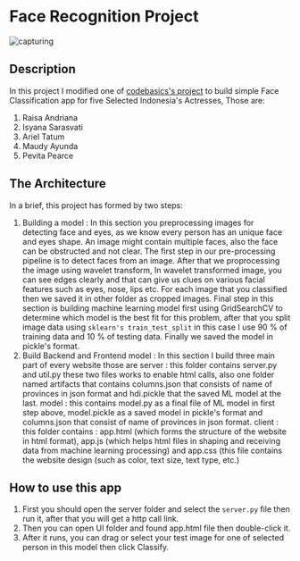 # Face Recognition Project

![capturing](https://user-images.githubusercontent.com/65146994/146758720-82d28178-4827-4c1c-9aa8-ec5977360322.JPG)

## Description
In this project I modified one of [codebasics's project](https://github.com/codebasics/py/tree/master/DataScience/CelebrityFaceRecognition) to build simple Face Classification app for five Selected Indonesia's Actresses, Those are: 
1. Raisa Andriana
2. Isyana Sarasvati
3. Ariel Tatum
4. Maudy Ayunda
5. Pevita Pearce

## The Architecture
In a brief, this project has formed by two steps:

1. Building a model : In this section you preprocessing images for detecting face and eyes, as we know every person has an unique face and eyes shape. An image might contain multiple faces, also the face can be obstructed and not clear. The first step in our pre-processing pipeline is to detect faces from an image. After that we proprocessing the image using wavelet transform, In wavelet transformed image, you can see edges clearly and that can give us clues on various facial features such as eyes, nose, lips etc. For each image that you classified then we saved it in other folder as cropped images. Final step in this section is building machine learning model first using GridSearchCV to determine which model is the best fit for this problem, after that you split image data using `sklearn's train_test_split` in this case I use 90 % of training data and 10 % of testing data. Finally we saved the model in pickle's format.
2. Build Backend and Frontend model : In this section I build three main part of every website those are server : this folder contains server.py and util.py these two files works to enable html calls, also one folder named artifacts that contains columns.json that consists of name of provinces in json format and hdi.pickle that the saved ML model at the last. model : this contains model.py as a final file of ML model in first step above, model.pickle as a saved model in pickle's format and columns.json that consist of name of provinces in json format. client : this folder contains : app.html (which forms the structure of the website in html format), app.js (which helps html files in shaping and receiving data from machine learning processing) and app.css (this file contains the website design (such as color, text size, text type, etc.)

## How to use this app

1. First you should open the server folder and select the `server.py` file then run it, after that you will get a http call link.
2. Then you can open UI folder and found app.html file then double-click it.
3. After it runs, you can drag or select your test image for one of selected person in this model then click Classify.

